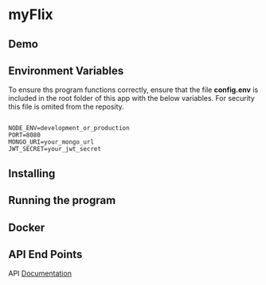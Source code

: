 # myFlix

## Demo

## Environment Variables

To ensure ths program functions correctly, ensure that the file **config.env** is included in the root folder of this app with the below variables. For security this file is omited from the reposity.

```

NODE_ENV=development_or_production
PORT=8080
MONGO_URI=your_mongo_url
JWT_SECRET=your_jwt_secret

```

## Installing

## Running the program

## Docker

## API End Points

API [Documentation](https://documenter.getpostman.com/view/9595116/SW7dWSG1?version=latest)
